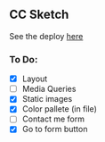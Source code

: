 ## CC Sketch

See the deploy [here](https://rawcdn.githack.com/codingAngarita/cc-sketch/69d02ebace6e4337e78499e7687793955a25e43c/index.html)

### To Do:

- [X] Layout
- [ ] Media Queries
- [X] Static images
- [X] Color pallete (in file)
- [ ] Contact me form
- [X] Go to form button
